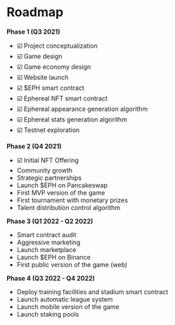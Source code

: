 # Roadmap

**Phase 1 (Q3 2021)**

* ☑️ Project conceptualization
* ☑️ Game design
* ☑️ Game economy design
* ☑️ Website launch
* ☑️ $EPH smart contract
* ☑️ Ephereal NFT smart contract
* ☑️ Ephereal appearance generation algorithm
* ☑️ Ephereal stats generation algorithm
* ☑️ Testnet exploration

**Phase 2 (Q4 2021)**

* ☑️ Initial NFT Offering
* Community growth
* Strategic partnerships
* Launch $EPH on Pancakeswap
* First MVP version of the game
* First tournament with monetary prizes
* Talent distribution control algorithm

**Phase 3 (Q1 2022 - Q2 2022)**

* Smart contract audit
* Aggressive marketing
* Launch marketplace
* Launch $EPH on Binance
* First public version of the game (web)

**Phase 4 (Q3 2022 - Q4 2022)**

* Deploy training facilities and stadium smart contract
* Launch automatic league system
* Launch mobile version of the game
* Launch staking pools

